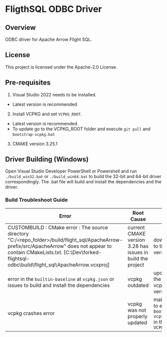 # FligthSQL ODBC Driver

## Overview 

ODBC driver for Apache Arrow Flight SQL.

## License

This project is licensed under the Apache-2.0 License.

## Pre-requisites 
1. Visual Studio 2022 needs to be installed.
  - Latest version is recommended
2. Install VCPKG and set `VCPKG_ROOT`.
  - Latest version is recommended.
  - To update go to the VCPKG_ROOT folder and execute `git pull` and  `bootstrap-vcpkg.bat` 
3. CMAKE version 3.25.1

## Driver Building (Windows)

Open Visual Studio Developer PowerShell or Powershell and run `./build_win32.bat` or `./build_win64.bat` to build the 32-bit and 64-bit driver correspondingly. The .bat file will build and install the dependencies and the driver.

### Build Troubleshoot Guide

| Error | Root Cause | Fix|
|-------|------------|----|
| CUSTOMBUILD : CMake error : The source directory "C:/<repo_folder>/build/flight_sql/ApacheArrow-prefix/src/ApacheArrow" does not appear to contain CMakeLists.txt. [C:\Dev\forked-flightsql-odbc\build\flight_sql\ApacheArrow.vcxproj] | current CMAKE version 3.28 has issues in build the project | downgrade to the 3.25 version |
| error in the `builtin-baseline` at `vcpkg.json` or issues to build and install the dependencies | vcpkg outdated | updated to the latest vcpkg version |
| vcpkg crashes error | vcpkg was not properly updated | make sure to execute `bootstrap-vcpkg.bat` in the `VCPKG_ROOT` |
